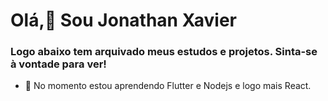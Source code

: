 # Olá,👋 Sou Jonathan Xavier

### Logo abaixo tem arquivado meus estudos e projetos. Sinta-se à vontade para ver!
- 🌱 No momento estou aprendendo Flutter e Nodejs e logo mais React.

<!--
**jonathan-xavier/jonathan-xavier** is a ✨ _special_ ✨ repository because its `README.md` (this file) appears on your GitHub profile.

Here are some ideas to get you started:

- 🔭 I’m currently working on ...
- 🌱 I’m currently learning ...
- 👯 I’m looking to collaborate on ...
- 🤔 I’m looking for help with ...
- 💬 Ask me about ...
- 📫 How to reach me: ...
- 😄 Pronouns: ...
- ⚡ Fun fact: ...
-->
